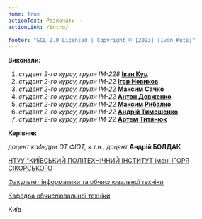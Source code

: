 ```yaml
---
home: true
actionText: Розпочати →
actionLink: /intro/

footer: "ECL 2.0 Licensed | Copyright © [2023] [Ivan Kuts]"
---
```



**Виконали:**

1. *студент 2-го курсу, групи ІМ-228*<span padding-right:5em></span> **[Іван Куц](https://telegram.me/kujo005)**
2. *студент 2-го курсу, групи ІМ-22*<span padding-right:5em></span> **[Ігор Новиков](https://telegram.me/igaryakqwe)**
3. *студент 2-го курсу, групи ІМ-22*<span padding-right:5em></span> **[Максим Сачко](https://telegram.me/BL_OD)**
4. *студент 2-го курсу, групи ІМ-22*<span padding-right:5em></span> **[Антон Довженко](https://telegram.me/I0_Jesus_0l)**
5. *студент 2-го курсу, групи ІМ-22*<span padding-right:5em></span> **[Максим Рибалко](https://telegram.me/Friexxx)**
6. *студент 2-го курсу, групи ІМ-22*<span padding-right:5em></span> **[Андрій Тимошенко](https://telegram.me/Andrii_Tymoshenko)**
7. *студент 2-го курсу, групи ІМ-22*<span padding-right:5em></span> **[Артем Титянюк](https://telegram.me/Artem_Nikolaevi4)**

**Керівник**

*доцент кафедри ОТ ФІОТ, к.т.н., доцент*<span padding-right:5em></span> **Андрій БОЛДАК** 

[НТУУ "КИЇВСЬКИЙ ПОЛІТЕХНІЧНИЙ ІНСТИТУТ імені ІГОРЯ СІКОРСЬКОГО](https://kpi.ua/)

[Факультет інформатики та обчислювальної техніки](https://fiot.kpi.ua/)

[Кафедра обчислювальної техніки](https://comsys.kpi.ua/)

Київ
